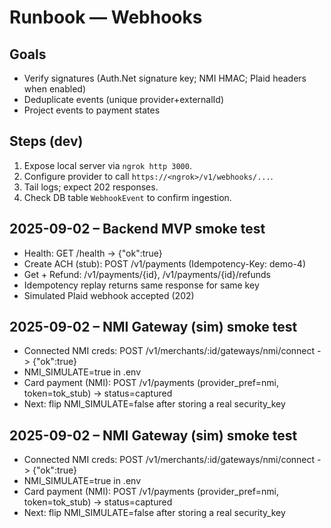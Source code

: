 # Runbook — Webhooks

## Goals
- Verify signatures (Auth.Net signature key; NMI HMAC; Plaid headers when enabled)
- Deduplicate events (unique provider+externalId)
- Project events to payment states

## Steps (dev)
1. Expose local server via `ngrok http 3000`.
2. Configure provider to call `https://<ngrok>/v1/webhooks/...`.
3. Tail logs; expect 202 responses.
4. Check DB table `WebhookEvent` to confirm ingestion.

## 2025-09-02 – Backend MVP smoke test
- Health: GET /health → {"ok":true}
- Create ACH (stub): POST /v1/payments (Idempotency-Key: demo-4)
- Get + Refund: /v1/payments/{id}, /v1/payments/{id}/refunds
- Idempotency replay returns same response for same key
- Simulated Plaid webhook accepted (202)

## 2025-09-02 – NMI Gateway (sim) smoke test
- Connected NMI creds: POST /v1/merchants/:id/gateways/nmi/connect -> {"ok":true}
- NMI_SIMULATE=true in .env
- Card payment (NMI): POST /v1/payments (provider_pref=nmi, token=tok_stub) -> status=captured
- Next: flip NMI_SIMULATE=false after storing a real security_key

## 2025-09-02 – NMI Gateway (sim) smoke test
- Connected NMI creds: POST /v1/merchants/:id/gateways/nmi/connect -> {"ok":true}
- NMI_SIMULATE=true in .env
- Card payment (NMI): POST /v1/payments (provider_pref=nmi, token=tok_stub) -> status=captured
- Next: flip NMI_SIMULATE=false after storing a real security_key
